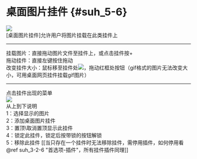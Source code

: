 # 桌面图片挂件 {#suh_5-6}
![](https://github.com/LiyroPen/SAO_Utils_help/tree/master/Images/5-6-1.jpg)<br>
[桌面图片挂件]允许用户将图片挂载在此类挂件上
***
挂载图片：直接拖动图片文件至挂件上，或点击挂件按+<br>
拖动挂件：直接左键按住拖动<br>
改变挂件大小：鼠标移至挂件处![](https://github.com/LiyroPen/SAO_Utils_help/tree/master/Images/5-6-2.jpg)，拖动红框处按钮（gif格式的图片无法改变大小，可用桌面网页挂件挂载gif图片）
***
点击挂件出现的菜单<br>
![](https://github.com/LiyroPen/SAO_Utils_help/tree/master/Images/5-6-3.jpg)<br>
从上到下说明<br>
1：选择显示的图片<br>
2：添加桌面图片挂件<br>
3：置顶\取消置顶显示此挂件<br>
4：锁定此挂件，锁定后按带锁的按钮解锁<br>
5：移除此挂件 [[当只存在一个挂件时无法移除挂件，需停用插件，如何停用看@ref suh_3-2-6 "首选项-插件"，所有挂件插件同理]]
